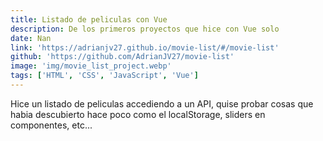 ```yaml
---
title: Listado de peliculas con Vue
description: De los primeros proyectos que hice con Vue solo
date: Nan
link: 'https://adrianjv27.github.io/movie-list/#/movie-list'
github: 'https://github.com/AdrianJV27/movie-list'
image: 'img/movie_list_project.webp'
tags: ['HTML', 'CSS', 'JavaScript', 'Vue']
---
```


Hice un listado de peliculas accediendo a un API, quise probar cosas que habia descubierto hace poco como el localStorage, sliders en componentes, etc...